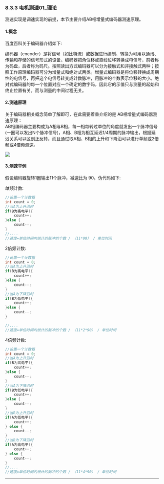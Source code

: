 ### 8.3.3 电机测速01\_理论

测速实现是调速实现的前提，本节主要介绍AB相增量式编码器测速原理。

#### 1.概念

百度百科关于编码器介绍如下:

编码器（encoder）是将信号（如比特流）或数据进行编制、转换为可用以通讯、传输和存储的信号形式的设备。编码器把角位移或直线位移转换成电信号，前者称为码盘，后者称为码尺。按照读出方式编码器可以分为接触式和非接触式两种；按照工作原理编码器可分为增量式和绝对式两类。增量式编码器是将位移转换成周期性的电信号，再把这个电信号转变成计数脉冲，用脉冲的个数表示位移的大小。绝对式编码器的每一个位置对应一个确定的数字码，因此它的示值只与测量的起始和终止位置有关，而与测量的中间过程无关。

#### 2.测速原理

关于编码器相关概念简单了解即可，在此需要着重介绍的是 AB相增量式编码器测速原理：  
AB相编码器主要构成为A相与B相，每一相每转过单位的角度就发出一个脉冲信号\(一圈可以发出N个脉冲信号\)，A相、B相为相互延迟1/4周期的脉冲输出，根据延迟关系可以区别正反转，而且通过取A相、B相的上升和下降沿可以进行单频或2倍频或4倍频测速。

![](/assets/AB相.png)

#### 3.测速举例

假设编码器旋转1圈输出11个脉冲，减速比为 90。伪代码如下:

单频计数:

```cpp
//设置一个计数器
int count = 0;
//当A为上升沿时
if(B为高电平){
    count++;
}else {
    count--;
}
//....
//速度=单位时间内统计的脉冲的个数 / （11*90） / 单位时间
```

2倍频计数:

```cpp
//设置一个计数器
int count = 0;
//当A为上升沿时
if(B为高电平){
    count++;
}else {
    count--;
}
//当A为下降沿时
if(B为低电平){
    count++;
}else {
    count--;
}

//....
//速度=单位时间内统计的脉冲的个数 / （11*2*90） / 单位时间
```

4倍频计数:

```cpp
//设置一个计数器
int count = 0;
//当A为上升沿时
if(B为高电平){
    count++;
}else {
    count--;
}
//当A为下降沿时
if(B为低电平){
    count++;
}else {
    count--;
}
//当B为上升沿时
if(A为低电平){
    count++;
} else {
    count--;
}
//当B为下降沿时
if(A为高电平){
    count++;
} else {
    count--;
}
//....
//速度=单位时间内统计的脉冲的个数 / （11*4*90） / 单位时间
```

---



